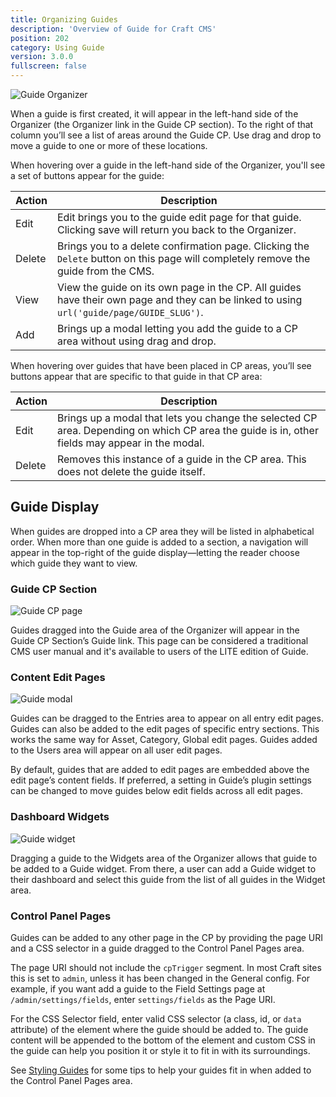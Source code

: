 ```yaml
---
title: Organizing Guides
description: 'Overview of Guide for Craft CMS'
position: 202
category: Using Guide
version: 3.0.0
fullscreen: false
---
```


![Guide Organizer](https://assets.wbrowar.com/guide/img/guide-organizer.png)

When a guide is first created, it will appear in the left-hand side of the Organizer (the Organizer link in the Guide CP section). To the right of that column you’ll see a list of areas around the Guide CP. Use drag and drop to move a guide to one or more of these locations.

When hovering over a guide in the left-hand side of the Organizer, you'll see a set of buttons appear for the guide:

| Action | Description |
| --- | --- |
| Edit | Edit brings you to the guide edit page for that guide. Clicking save will return you back to the Organizer. |
| Delete | Brings you to a delete confirmation page. Clicking the `Delete` button on this page will completely remove the guide from the CMS. |
| View | View the guide on its own page in the CP. All guides have their own page and they can be linked to using `url('guide/page/GUIDE_SLUG')`. |
| Add | Brings up a modal letting you add the guide to a CP area without using drag and drop. |

When hovering over guides that have been placed in CP areas, you’ll see buttons appear that are specific to that guide in that CP area:

| Action | Description |
| --- | --- |
| Edit | Brings up a modal that lets you change the selected CP area. Depending on which CP area the guide is in, other fields may appear in the modal. |
| Delete | Removes this instance of a guide in the CP area. This does not delete the guide itself. |

## Guide Display

When guides are dropped into a CP area they will be listed in alphabetical order. When more than one guide is added to a section, a navigation will appear in the top-right of the guide display—letting the reader choose which guide they want to view.

### Guide CP Section

![Guide CP page](https://assets.wbrowar.com/guide/img/guide-overview.png)

Guides dragged into the Guide area of the Organizer will appear in the Guide CP Section’s Guide link. This page can be considered a traditional CMS user manual and it's available to users of the LITE edition of Guide.

### Content Edit Pages

![Guide modal](https://assets.wbrowar.com/guide/img/guide-modal.png)

Guides can be dragged to the Entries area to appear on all entry edit pages. Guides can also be added to the edit pages of specific entry sections. This works the same way for Asset, Category, Global edit pages. Guides added to the Users area will appear on all user edit pages.

By default, guides that are added to edit pages are embedded above the edit page’s content fields. If preferred, a setting in Guide’s plugin settings can be changed to move guides below edit fields across all edit pages.

### Dashboard Widgets

![Guide widget](https://assets.wbrowar.com/guide/img/guide-dashboard.png)

Dragging a guide to the Widgets area of the Organizer allows that guide to be added to a Guide widget. From there, a user can add a Guide widget to their dashboard and select this guide from the list of all guides in the Widget area.

### Control Panel Pages

Guides can be added to any other page in the CP by providing the page URI and a CSS selector in a guide dragged to the Control Panel Pages area.

<alert type="info">The page URI should not include the `cpTrigger` segment. In most Craft sites this is set to `admin`, unless it has been changed in the General config. For example, if you want add a guide to the Field Settings page at `/admin/settings/fields`, enter `settings/fields` as the Page URI.</alert>

For the CSS Selector field, enter valid CSS selector (a class, id, or `data` attribute) of the element where the guide should be added to. The guide content will be appended to the bottom of the element and custom CSS in the guide can help you position it or style it to fit in with its surroundings.

See [Styling Guides](/styling-guides) for some tips to help your guides fit in when added to the Control Panel Pages area.